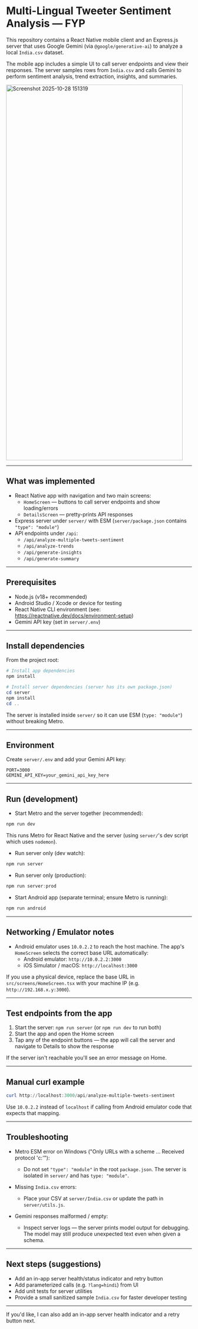 # Multi-Lingual Tweeter Sentiment Analysis — FYP

This repository contains a React Native mobile client and an Express.js server that uses Google Gemini (via `@google/generative-ai`) to analyze a local `India.csv` dataset.

The mobile app includes a simple UI to call server endpoints and view their responses. The server samples rows from `India.csv` and calls Gemini to perform sentiment analysis, trend extraction, insights, and summaries.

<img width="479" height="1017" alt="Screenshot 2025-10-28 151319" src="https://github.com/user-attachments/assets/b7e446eb-59be-4cd7-b52d-8f53f045600f" />


---

## What was implemented

- React Native app with navigation and two main screens:
  - `HomeScreen` — buttons to call server endpoints and show loading/errors
  - `DetailsScreen` — pretty-prints API responses
- Express server under `server/` with ESM (`server/package.json` contains `"type": "module"`)
- API endpoints under `/api`:
  - `/api/analyze-multiple-tweets-sentiment`
  - `/api/analyze-trends`
  - `/api/generate-insights`
  - `/api/generate-summary`

---

## Prerequisites

- Node.js (v18+ recommended)
- Android Studio / Xcode or device for testing
- React Native CLI environment (see: https://reactnative.dev/docs/environment-setup)
- Gemini API key (set in `server/.env`)

---

## Install dependencies

From the project root:

```powershell
# Install app dependencies
npm install

# Install server dependencies (server has its own package.json)
cd server
npm install
cd ..
```

The server is installed inside `server/` so it can use ESM (`type: "module"`) without breaking Metro.

---

## Environment

Create `server/.env` and add your Gemini API key:

```
PORT=3000
GEMINI_API_KEY=your_gemini_api_key_here
```

---

## Run (development)

- Start Metro and the server together (recommended):

```powershell
npm run dev
```

This runs Metro for React Native and the server (using `server/`'s dev script which uses `nodemon`).

- Run server only (dev watch):

```powershell
npm run server
```

- Run server only (production):

```powershell
npm run server:prod
```

- Start Android app (separate terminal; ensure Metro is running):

```powershell
npm run android
```

---

## Networking / Emulator notes

- Android emulator uses `10.0.2.2` to reach the host machine. The app's `HomeScreen` selects the correct base URL automatically:
  - Android emulator: `http://10.0.2.2:3000`
  - iOS Simulator / macOS: `http://localhost:3000`

If you use a physical device, replace the base URL in `src/screens/HomeScreen.tsx` with your machine IP (e.g. `http://192.168.x.y:3000`).

---

## Test endpoints from the app

1. Start the server: `npm run server` (or `npm run dev` to run both)
2. Start the app and open the Home screen
3. Tap any of the endpoint buttons — the app will call the server and navigate to Details to show the response

If the server isn't reachable you'll see an error message on Home.

---

## Manual curl example

```powershell
curl http://localhost:3000/api/analyze-multiple-tweets-sentiment
```

Use `10.0.2.2` instead of `localhost` if calling from Android emulator code that expects that mapping.

---

## Troubleshooting

- Metro ESM error on Windows ("Only URLs with a scheme ... Received protocol 'c:'"):
  - Do not set `"type": "module"` in the root `package.json`. The server is isolated in `server/` and has `type: "module"`.

- Missing `India.csv` errors:
  - Place your CSV at `server/India.csv` or update the path in `server/utils.js`.

- Gemini responses malformed / empty:
  - Inspect server logs — the server prints model output for debugging. The model may still produce unexpected text even when given a schema.

---

## Next steps (suggestions)

- Add an in-app server health/status indicator and retry button
- Add parameterized calls (e.g. `?lang=hindi`) from UI
- Add unit tests for server utilities
- Provide a small sanitized sample `India.csv` for faster developer testing

---

If you'd like, I can also add an in-app server health indicator and a retry button next.
